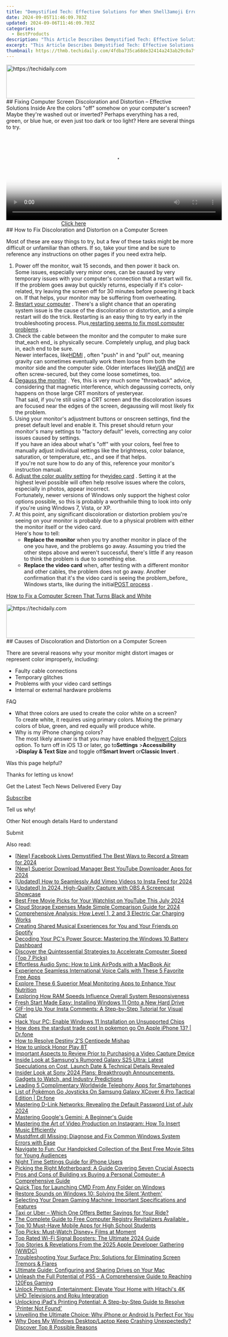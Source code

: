 ```yaml
---
title: "Demystified Tech: Effective Solutions for When Shell3amoji Error Arises"
date: 2024-09-05T11:46:09.703Z
updated: 2024-09-06T11:46:09.703Z
categories:
  - BestProducts
description: "This Article Describes Demystified Tech: Effective Solutions for When Shell3amoji Error Arises"
excerpt: "This Article Describes Demystified Tech: Effective Solutions for When Shell3amoji Error Arises"
thumbnail: https://thmb.techidaily.com/4fdba735ca68de32414a243ab29c0a7ff66726341a93d84f39e27448ba642383.jpg
---
```


<!-- affiliate ads begin -->
<a href="https://appsumo.8odi.net/c/5597632/2137394/7443" target="_top" id="2137394">
  <img src="//a.impactradius-go.com/display-ad/7443-2137394" border="0" alt="https://techidaily.com" width="600" height="90"/>
</a>
<img height="0" width="0" src="https://appsumo.8odi.net/i/5597632/2137394/7443" style="position:absolute;visibility:hidden;" border="0" />
<!-- affiliate ads end -->
## Fixing Computer Screen Discoloration and Distortion – Effective Solutions Inside
 Are the colors "off" somehow on your computer's screen? Maybe they're washed out or inverted? Perhaps everything has a red, green, or blue hue, or even just too dark or too light? Here are several things to try.

<!-- affiliate ads begin -->
<span id="1983471">
					<video width="576" height="240" style="cursor:pointer"
           poster="//a.impactradius-go.com/display-clicktoplayimage/1983471.png"
           onclick="if(!this.playClicked){this.play();this.setAttribute('controls',true);this.playClicked=true;}">
	   <source src="//a.impactradius-go.com/display-ad/22993-1983471">
	   <img src="//a.impactradius-go.com/display-clicktoplayimage/1983471.png" style="border: none; height: 100%; width: 100%; object-fit: contain">
	</video>
	<div style="width:360px;text-align:center"><a href="javascript:window.open(decodeURIComponent('https%3A%2F%2Fhomestyler.sjv.io%2Fc%2F5597632%2F1983471%2F22993'), '_blank');void(0);">Click here</a></div>
</span>
<img height="0" width="0" src="https://imp.pxf.io/i/5597632/1983471/22993" style="position:absolute;visibility:hidden;" border="0" />
<!-- affiliate ads end -->
## How to Fix Discoloration and Distortion on a Computer Screen

 Most of these are easy things to try, but a few of these tasks might be more difficult or unfamiliar than others. If so, take your time and be sure to reference any instructions on other pages if you need extra help.

1. Power off the monitor, wait 15 seconds, and then power it back on. Some issues, especially very minor ones, can be caused by very temporary issues with your computer's connection that a restart will fix.  
 If the problem goes away but quickly returns, especially if it's color-related, try leaving the screen off for 30 minutes before powering it back on. If that helps, your monitor may be suffering from overheating.
2. [Restart your computer](https://www.lifewire.com/how-to-reboot-a-computer-2624568) . There's a slight chance that an operating system issue is the cause of the discoloration or distortion, and a simple restart will do the trick. Restarting is an easy thing to try early in the troubleshooting process. Plus,[restarting seems to fix most computer problems](https://www.lifewire.com/why-does-restarting-seem-to-fix-most-computer-problems-2624569) .
3. Check the cable between the monitor and the computer to make sure that_each end_ is physically secure. Completely unplug, and plug back in, each end to be sure.  
 Newer interfaces, like[HDMI](https://www.lifewire.com/hdmi-facts-high-definition-multimedia-interface-1847337) , often "push" in and "pull" out, meaning gravity can sometimes eventually work them loose from both the monitor side and the computer side. Older interfaces like[VGA](https://www.lifewire.com/what-is-vga-2626027) and[DVI](https://www.lifewire.com/understanding-dvi-connections-1846905) are often screw-secured, but they come loose sometimes, too.
4. [Degauss the monitor](https://www.lifewire.com/how-to-degauss-a-computer-monitor-2624487) . Yes, this is very much some "throwback" advice, considering that magnetic interference, which degaussing corrects, only happens on those large CRT monitors of yesteryear.  
 That said, if you're still using a CRT screen and the discoloration issues are focused near the edges of the screen, degaussing will most likely fix the problem.
5. Using your monitor's adjustment buttons or onscreen settings, find the preset default level and enable it. This preset should return your monitor's many settings to "factory default" levels, correcting any color issues caused by settings.  
 If you have an idea about what's "off" with your colors, feel free to manually adjust individual settings like the brightness, color balance, saturation, or temperature, etc., and see if that helps.  
 If you're not sure how to do any of this, reference your monitor's instruction manual.
6. [Adjust the color quality setting](https://www.lifewire.com/how-to-adjust-the-color-quality-setting-in-windows-2626206) for the[video card](https://www.lifewire.com/what-is-a-video-card-2618161) . Setting it at the highest level possible will often help resolve issues where the colors, especially in photos, appear incorrect.  
 Fortunately, newer versions of Windows only support the highest color options possible, so this is probably a worthwhile thing to look into only if you're using Windows 7, Vista, or XP.
7. At this point, any significant discoloration or distortion problem you're seeing on your monitor is probably due to a physical problem with either the monitor itself or the video card.  
 Here's how to tell:  
   * **Replace the monitor** when you try another monitor in place of the one you have, and the problems go away. Assuming you tried the other steps above and weren't successful, there's little if any reason to think the problem is due to something else.  
   * **Replace the video card** when, after testing with a different monitor and other cables, the problem does not go away. Another confirmation that it's the video card is seeing the problem_before_ Windows starts, like during the initial[POST process](https://www.lifewire.com/what-is-post-2625953) .

[How to Fix a Computer Screen That Turns Black and White](https://www.lifewire.com/fix-when-your-computer-screen-turns-black-and-white-5211740)

<!-- affiliate ads begin -->
<a href="https://appsumo.8odi.net/c/5597632/2118318/7443" target="_top" id="2118318">
  <img src="//a.impactradius-go.com/display-ad/7443-2118318" border="0" alt="https://techidaily.com" width="600" height="90"/>
</a>
<img height="0" width="0" src="https://appsumo.8odi.net/i/5597632/2118318/7443" style="position:absolute;visibility:hidden;" border="0" />
<!-- affiliate ads end -->
## Causes of Discoloration and Distortion on a Computer Screen

 There are several reasons why your monitor might distort images or represent color improperly, including:

* Faulty cable connections
* Temporary glitches
* Problems with your video card settings
* Internal or external hardware problems

 FAQ

* What three colors are used to create the color white on a screen?  
 To create white, it requires using primary colors. Mixing the primary colors of blue, green, and red equally will produce white.
* Why is my iPhone changing colors?  
 The most likely answer is that you may have enabled the[Invert Colors](https://www.lifewire.com/how-to-invert-colors-on-iphone-4154078) option. To turn off in iOS 13 or later, go to**Settings** \>**Accessibility** \>**Display & Text Size** and toggle off**Smart Invert** or**Classic Invert** .

Was this page helpful?

Thanks for letting us know!

 Get the Latest Tech News Delivered Every Day

[Subscribe](https://www.lifewire.com/#)

Tell us why!

 Other  Not enough details  Hard to understand

 Submit

<ins class="adsbygoogle"
     style="display:block"
     data-ad-format="autorelaxed"
     data-ad-client="ca-pub-7571918770474297"
     data-ad-slot="1223367746"></ins>



<ins class="adsbygoogle"
     style="display:block"
     data-ad-client="ca-pub-7571918770474297"
     data-ad-slot="8358498916"
     data-ad-format="auto"
     data-full-width-responsive="true"></ins>

<span class="atpl-alsoreadstyle">Also read:</span>
<div><ul>
<li><a href="https://on-screen-recording.techidaily.com/new-facebook-lives-demystified-the-best-ways-to-record-a-stream-for-2024/"><u>[New] Facebook Lives Demystified  The Best Ways to Record a Stream for 2024</u></a></li>
<li><a href="https://facebook-video-content.techidaily.com/new-superior-download-manager-best-youtube-downloader-apps-for-2024/"><u>[New] Superior Download Manager  Best YouTube Downloader Apps for 2024</u></a></li>
<li><a href="https://instagram-clips.techidaily.com/updated-how-to-seamlessly-add-vimeo-videos-to-insta-feed-for-2024/"><u>[Updated] How to Seamlessly Add Vimeo Videos to Insta Feed for 2024</u></a></li>
<li><a href="https://on-screen-recording.techidaily.com/updated-in-2024-high-quality-capture-with-obs-a-screencast-showcase/"><u>[Updated] In 2024, High-Quality Capture with OBS  A Screencast Showcase</u></a></li>
<li><a href="https://techtrends.techidaily.com/best-free-movie-picks-for-your-watchlist-on-youtube-this-july-2024/"><u>Best Free Movie Picks for Your Watchlist on YouTube This July 2024</u></a></li>
<li><a href="https://extra-resources.techidaily.com/cloud-storage-expenses-made-simple-comparison-guide-for-2024/"><u>Cloud Storage Expenses Made Simple  Comparison Guide for 2024</u></a></li>
<li><a href="https://techtrends.techidaily.com/comprehensive-analysis-how-level-1-2-and-3-electric-car-charging-works/"><u>Comprehensive Analysis: How Level 1, 2 and 3 Electric Car Charging Works</u></a></li>
<li><a href="https://techtrends.techidaily.com/creating-shared-musical-experiences-for-you-and-your-friends-on-spotify/"><u>Creating Shared Musical Experiences for You and Your Friends on Spotify</u></a></li>
<li><a href="https://techtrends.techidaily.com/decoding-your-pcs-power-source-mastering-the-windows-10-battery-dashboard/"><u>Decoding Your PC's Power Source: Mastering the Windows 10 Battery Dashboard</u></a></li>
<li><a href="https://techtrends.techidaily.com/discover-the-quintessential-strategies-to-accelerate-computer-speed-top-7-picks/"><u>Discover the Quintessential Strategies to Accelerate Computer Speed (Top 7 Picks)</u></a></li>
<li><a href="https://techtrends.techidaily.com/effortless-audio-sync-how-to-link-airpods-with-a-macbook-air/"><u>Effortless Audio Sync: How to Link AirPods with a MacBook Air</u></a></li>
<li><a href="https://techtrends.techidaily.com/experience-seamless-international-voice-calls-with-these-5-favorite-free-apps/"><u>Experience Seamless International Voice Calls with These 5 Favorite Free Apps</u></a></li>
<li><a href="https://techtrends.techidaily.com/explore-these-6-superior-meal-monitoring-apps-to-enhance-your-nutrition/"><u>Explore These 6 Superior Meal Monitoring Apps to Enhance Your Nutrition</u></a></li>
<li><a href="https://techtrends.techidaily.com/exploring-how-ram-speeds-influence-overall-system-responsiveness/"><u>Exploring How RAM Speeds Influence Overall System Responsiveness</u></a></li>
<li><a href="https://techtrends.techidaily.com/fresh-start-made-easy-installing-windows-11-onto-a-new-hard-drive/"><u>Fresh Start Made Easy: Installing Windows 11 Onto a New Hard Drive</u></a></li>
<li><a href="https://techtrends.techidaily.com/gif-ing-up-your-insta-comments-a-step-by-step-tutorial-for-visual-chat/"><u>GIF-Ing Up Your Insta Comments: A Step-by-Step Tutorial for Visual Chat</u></a></li>
<li><a href="https://win-forum.techidaily.com/hack-your-pc-enable-windows-11-installation-on-unsupported-chips/"><u>Hack Your PC: Enable Windows 11 Installation on Unsupported Chips</u></a></li>
<li><a href="https://ios-pokemon-go.techidaily.com/how-does-the-stardust-trade-cost-in-pokemon-go-on-apple-iphone-13-drfone-by-drfone-virtual-ios/"><u>How does the stardust trade cost In pokemon go On Apple iPhone 13? | Dr.fone</u></a></li>
<li><a href="https://win-solutions.techidaily.com/how-to-resolve-destiny-2s-centipede-mishap/"><u>How to Resolve Destiny 2'S Centipede Mishap</u></a></li>
<li><a href="https://review-topics.techidaily.com/how-to-unlock-honor-play-8t-by-drfone-android-unlock-android-unlock/"><u>How to unlock Honor Play 8T</u></a></li>
<li><a href="https://techtrends.techidaily.com/important-aspects-to-review-prior-to-purchasing-a-video-capture-device/"><u>Important Aspects to Review Prior to Purchasing a Video Capture Device</u></a></li>
<li><a href="https://techtrends.techidaily.com/inside-look-at-samsungs-rumored-galaxy-s25-ultra-latest-speculations-on-cost-launch-date-and-technical-details-revealed/"><u>Inside Look at Samsung's Rumored Galaxy S25 Ultra: Latest Speculations on Cost, Launch Date & Technical Details Revealed</u></a></li>
<li><a href="https://techtrends.techidaily.com/insider-look-at-sony-2024-plans-breakthrough-announcements-gadgets-to-watch-and-industry-predictions/"><u>Insider Look at Sony 2024 Plans: Breakthrough Announcements, Gadgets to Watch, and Industry Predictions</u></a></li>
<li><a href="https://techtrends.techidaily.com/leading-5-complimentary-worldwide-telephony-apps-for-smartphones/"><u>Leading 5 Complimentary Worldwide Telephony Apps for Smartphones</u></a></li>
<li><a href="https://change-location.techidaily.com/list-of-pokemon-go-joysticks-on-samsung-galaxy-xcover-6-pro-tactical-edition-drfone-by-drfone-virtual-android/"><u>List of Pokémon Go Joysticks On Samsung Galaxy XCover 6 Pro Tactical Edition | Dr.fone</u></a></li>
<li><a href="https://techtrends.techidaily.com/mastering-d-link-networks-revealing-the-default-password-list-of-july-2024/"><u>Mastering D-Link Networks: Revealing the Default Password List of July 2024</u></a></li>
<li><a href="https://techtrends.techidaily.com/mastering-googles-gemini-a-beginners-guide/"><u>Mastering Google's Gemini: A Beginner's Guide</u></a></li>
<li><a href="https://techtrends.techidaily.com/mastering-the-art-of-video-production-on-instagram-how-to-insert-music-efficiently/"><u>Mastering the Art of Video Production on Instagram: How To Insert Music Efficiently</u></a></li>
<li><a href="https://techtrends.techidaily.com/msstdfmtdll-missing-diagnose-and-fix-common-windows-system-errors-with-ease/"><u>Msstdfmt.dll Missing: Diagnose and Fix Common Windows System Errors with Ease</u></a></li>
<li><a href="https://techtrends.techidaily.com/navigate-to-fun-our-handpicked-collection-of-the-best-free-movie-sites-for-young-audiences/"><u>Navigate to Fun: Our Handpicked Collection of the Best Free Movie Sites for Young Audiences</u></a></li>
<li><a href="https://techtrends.techidaily.com/night-time-settings-guide-for-iphone-users/"><u>Night Time Settings Guide for iPhone Users</u></a></li>
<li><a href="https://techtrends.techidaily.com/picking-the-right-motherboard-a-guide-covering-seven-crucial-aspects/"><u>Picking the Right Motherboard: A Guide Covering Seven Crucial Aspects</u></a></li>
<li><a href="https://techtrends.techidaily.com/pros-and-cons-of-building-vs-buying-a-personal-computer-a-comprehensive-guide/"><u>Pros and Cons of Building vs Buying a Personal Computer: A Comprehensive Guide</u></a></li>
<li><a href="https://techtrends.techidaily.com/quick-tips-for-launching-cmd-from-any-folder-on-windows/"><u>Quick Tips for Launching CMD From Any Folder on Windows</u></a></li>
<li><a href="https://sound-issues.techidaily.com/restore-sounds-on-windows-10-solving-the-silent-anthem/"><u>Restore Sounds on Windows 10: Solving the Silent 'Anthem'</u></a></li>
<li><a href="https://techtrends.techidaily.com/selecting-your-dream-gaming-machine-important-specifications-and-features/"><u>Selecting Your Dream Gaming Machine: Important Specifications and Features</u></a></li>
<li><a href="https://techtrends.techidaily.com/taxi-or-uber-which-one-offers-better-savings-for-your-ride/"><u>Taxi or Uber – Which One Offers Better Savings for Your Ride?</u></a></li>
<li><a href="https://techtrends.techidaily.com/the-complete-guide-to-free-computer-registry-revitalizers-available/"><u>The Complete Guide to Free Computer Registry Revitalizers Available .</u></a></li>
<li><a href="https://techtrends.techidaily.com/top-10-must-have-mobile-apps-for-high-school-students/"><u>Top 10 Must-Have Mobile Apps for High School Students</u></a></li>
<li><a href="https://techtrends.techidaily.com/top-picks-must-watch-disneyplus-films-at-moment/"><u>Top Picks: Must-Watch Disney+ Films at Moment</u></a></li>
<li><a href="https://techtrends.techidaily.com/top-rated-wi-fi-signal-boosters-the-ultimate-2024-guide/"><u>Top Rated Wi-Fi Signal Boosters: The Ultimate 2024 Guide</u></a></li>
<li><a href="https://techtrends.techidaily.com/top-stories-and-revelations-from-the-2025-apple-developer-gathering-wwdc/"><u>Top Stories & Revelations From the 2025 Apple Developer Gathering (WWDC)</u></a></li>
<li><a href="https://techtrends.techidaily.com/troubleshooting-your-surface-pro-solutions-for-eliminating-screen-tremors-and-flares/"><u>Troubleshooting Your Surface Pro: Solutions for Eliminating Screen Tremors & Flares</u></a></li>
<li><a href="https://techtrends.techidaily.com/ultimate-guide-configuring-and-sharing-drives-on-your-mac/"><u>Ultimate Guide: Configuring and Sharing Drives on Your Mac</u></a></li>
<li><a href="https://techtrends.techidaily.com/unleash-the-full-potential-of-ps5-a-comprehensive-guide-to-reaching-120fps-gaming/"><u>Unleash the Full Potential of PS5 - A Comprehensive Guide to Reaching 120Fps Gaming</u></a></li>
<li><a href="https://techtrends.techidaily.com/unlock-premium-entertainment-elevate-your-home-with-hitachis-4k-uhd-televisions-and-roku-integration/"><u>Unlock Premium Entertainment: Elevate Your Home with Hitachi's 4K UHD Televisions and Roku Integration</u></a></li>
<li><a href="https://techtrends.techidaily.com/unlocking-ipads-printing-potential-a-step-by-step-guide-to-resolve-printer-not-found/"><u>Unlocking iPad's Printing Potential: A Step-by-Step Guide to Resolve 'Printer Not Found'</u></a></li>
<li><a href="https://techtrends.techidaily.com/unveiling-the-ultimate-choice-why-iphone-or-android-is-perfect-for-you/"><u>Unveiling the Ultimate Choice: Why iPhone or Android Is Perfect For You</u></a></li>
<li><a href="https://eaxpv-info.techidaily.com/why-does-my-windows-desktoplaptop-keep-crashing-unexpectedly-discover-top-8-possible-reasons/"><u>Why Does My Windows Desktop/Laptop Keep Crashing Unexpectedly? Discover Top 8 Possible Reasons</u></a></li>
</ul></div>
